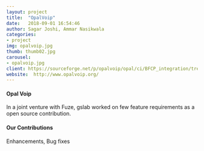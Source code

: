 ```yaml
---
layout: project
title:  "OpalVoip"
date:   2018-09-01 16:54:46
author: Sagar Joshi, Ammar Nasikwala
categories:
- project
img: opalvoip.jpg
thumb: thumb02.jpg
carousel:
- opalvoip.jpg
client: https://sourceforge.net/p/opalvoip/opal/ci/BFCP_integration/tree/src/sdp/bfcpinterface.cxx
website:  http://www.opalvoip.org/
---
```


#### Opal Voip
In a joint venture with Fuze, gslab worked on few feature requirements as a open source contribution.

#### Our Contributions
Enhancements, Bug fixes
